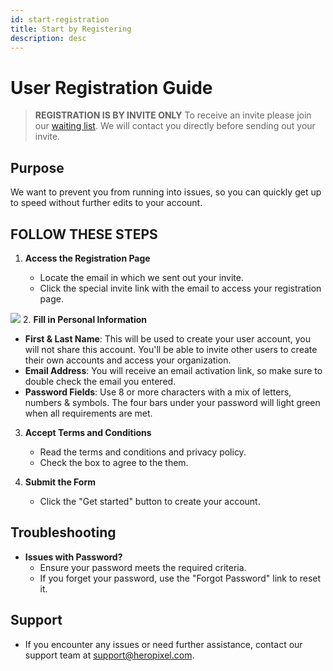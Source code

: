 ```yaml
---
id: start-registration
title: Start by Registering
description: desc
---
```


# User Registration Guide

> <strong>REGISTRATION IS BY INVITE ONLY</strong> To receive an invite please join our [waiting list](https://api.leadconnectorhq.com/widget/survey/hvXei37pOpvXANFxJvhb). We will contact you directly before sending out your invite.

## Purpose

We want to prevent you from running into issues, so you can quickly get up to speed without further edits to your account.

## FOLLOW THESE STEPS

1. **Access the Registration Page**

   - Locate the email in which we sent out your invite.
   - Click the special invite link with the email to access your registration page.

![](/img/heropixel/registration-ss.png) 2. **Fill in Personal Information**

- **First & Last Name**: This will be used to create your user account, you will not share this account. You'll be able to invite other users to create their own accounts and access your organization.
- **Email Address**: You will receive an email activation link, so make sure to double check the email you entered.
- **Password Fields**: Use 8 or more characters with a mix of letters, numbers & symbols. The four bars under your password will light green when all requirements are met.

3. **Accept Terms and Conditions**

   - Read the terms and conditions and privacy policy.
   - Check the box to agree to the them.

4. **Submit the Form**
   - Click the "Get started" button to create your account.

## Troubleshooting

- **Issues with Password?**
  - Ensure your password meets the required criteria.
  - If you forget your password, use the "Forgot Password" link to reset it.

## Support

- If you encounter any issues or need further assistance, contact our support team at [support@heropixel.com](mailto:support@heropixel.com).
